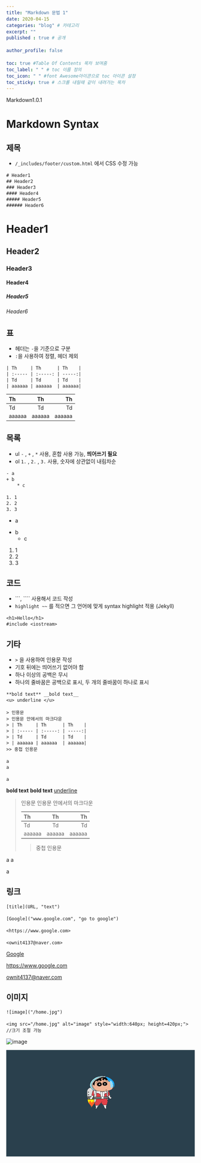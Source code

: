 ```yaml
---
title: "Markdown 문법 1"
date: 2020-04-15
categories: "blog" # 카테고리
excerpt: ""
published : true # 공개

author_profile: false

toc: true #Table Of Contents 목차 보여줌
toc_label: " " # toc 이름 정의
toc_icon: " " #font Awesome아이콘으로 toc 아이콘 설정
toc_sticky: true # 스크롤 내릴때 같이 내려가는 목차
---
```

<!--Language Button HTML -->
<span><a class="Markdown"><i class="fab fa-markdown"></i> Markdown</a><a class="MarkdownVer">1.0.1</a></span>
<!--Language Button HTML -->
<!-- Main content-->

# Markdown Syntax

## 제목

- `/_includes/footer/custom.html` 에서 CSS 수정 가능

```
# Header1
## Header2
### Header3
#### Header4
##### Header5
###### Header6
```

# Header1
## Header2
### Header3
#### Header4
##### Header5
###### Header6


## 표
- 헤더는 `-`을 기준으로 구분
- `:`을 사용하여 정렬, 헤더 제외


```
| Th     | Th      | Th    |
| :----- | :-----: | -----:|
| Td     | Td      | Td    |
| aaaaaa | aaaaaa  | aaaaaa|
```


| Th     | Th      | Th    |
| :----- | :-----: | -----:|
| Td     | Td      | Td    |
| aaaaaa | aaaaaa  | aaaaaa|

## 목록

- ul `-` , `+` , `*` 사용, 혼합 사용 가능, **띄어쓰기 필요**
- ol `1.` , `2.` , `3.` 사용, 숫자에 상관없이 내림차순

```
- a
+ b
    * c

1. 1
2. 2
3. 3
```

- a
+ b
    * c

1. 1
2. 2
3. 3

## 코드

- \`\`\`, \`\`\`\` 사용해서 코드 작성
- ` highlight ~~ ` 를 적으면 그 언어에 맞게 syntax highlight 적용 (Jekyll)

```
<h1>Hello</h1>
#include <iostream>
```


## 기타

- `>` 을 사용하여 인용문 작성
- 기호 뒤에는 띄어쓰기 없어야 함
- 하나 이상의 공백은 무시
- 하나의 줄바꿈은 공백으로 표시, 두 개의 줄바꿈이 하나로 표시

```
**bold text** __bold text__
<u> underline </u>

> 인용문
> 인용문 안에서의 마크다운
> | Th     | Th      | Th    |
> | :----- | :-----: | -----:|
> | Td     | Td      | Td    |
> | aaaaaa | aaaaaa  | aaaaaa|
>> 중첩 인용문

a
a

a
```
**bold text** __bold text__
<u> underline </u>

> 인용문
> 인용문 안에서의 마크다운
>
> | Th     | Th      | Th    |
> | :----- | :-----: | -----:|
> | Td     | Td      | Td    |
> | aaaaaa | aaaaaa  | aaaaaa|
>
>> 중첩 인용문

a
a

a


## 링크

```
[title](URL, "text")

[Google]("www.google.com", "go to google")

<https://www.google.com>

<ownit4137@naver.com>
```

[Google]("www.google.com", "go to google")

<https://www.google.com>

<ownit4137@naver.com>

## 이미지

```
![image]("/home.jpg")

<img src="/home.jpg" alt="image" style="width:640px; height=420px;">
//크기 조절 가능
```


![image]("/home.jpg")


<img src="/home.jpg" alt="image" style="width:640px; height=420px;">
